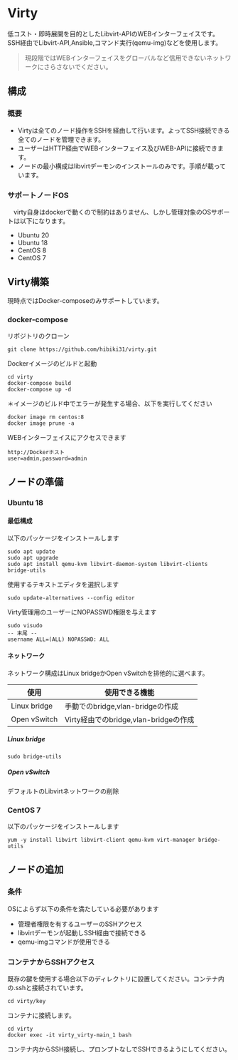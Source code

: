 # Virty

低コスト・即時展開を目的としたLibvirt-APIのWEBインターフェイスです。SSH経由でLibvirt-API,Ansible,コマンド実行(qemu-img)などを使用します。

> 現段階ではWEBインターフェイスをグローバルなど信用できないネットワークにさらさないでください。



## 構成

### 概要

- Virtyは全てのノード操作をSSHを経由して行います。よってSSH接続できる全てのノードを管理できます。
- ユーザーはHTTP経由でWEBインターフェイス及びWEB-APIに接続できます。
- ノードの最小構成はlibvirtデーモンのインストールのみです。手順が載っています。



### サポートノードOS
　virty自身はdockerで動くので制約はありません、しかし管理対象のOSサポートは以下になります。

- Ubuntu 20
- Ubuntu 18
- CentOS 8
- CentOS 7



## Virty構築

現時点ではDocker-composeのみサポートしています。

### docker-compose

リポジトリのクローン

```
git clone https://github.com/hibiki31/virty.git
```

Dockerイメージのビルドと起動

```
cd virty
docker-compose build
docker-compose up -d
```

＊イメージのビルド中でエラーが発生する場合、以下を実行してください

```
docker image rm centos:8 
docker image prune -a
```

WEBインターフェイスにアクセスできます

```
http://Dockerホスト
user=admin,password=admin
```



## ノードの準備

### Ubuntu 18

#### 最低構成

以下のパッケージをインストールします

```
sudo apt update
sudo apt upgrade
sudo apt install qemu-kvm libvirt-daemon-system libvirt-clients bridge-utils 
```

使用するテキストエディタを選択します

```
sudo update-alternatives --config editor
```

Virty管理用のユーザーにNOPASSWD権限を与えます

```
sudo visudo
-- 末尾 --
username ALL=(ALL) NOPASSWD: ALL
```



#### ネットワーク

ネットワーク構成はLinux bridgeかOpen vSwitchを排他的に選べます。

| 使用         | 使用できる機能                        |
| ------------ | ------------------------------------- |
| Linux bridge | 手動でのbridge,vlan-bridgeの作成      |
| Open vSwitch | Virty経由でのbridge,vlan-bridgeの作成 |

##### Linux bridge

```
sudo bridge-utils 
```

##### Open vSwitch

デフォルトのLibvirtネットワークの削除



### CentOS 7

以下のパッケージをインストールします

```
yum -y install libvirt libvirt-client qemu-kvm virt-manager bridge-utils
```



## ノードの追加

### 条件

OSによらず以下の条件を満たしている必要があります

- 管理者権限を有するユーザーのSSHアクセス
- libvirtデーモンが起動しSSH経由で接続できる
- qemu-imgコマンドが使用できる



### コンテナからSSHアクセス

既存の鍵を使用する場合以下のディレクトリに設置してください。コンテナ内の.sshと接続されています。

```
cd virty/key
```

コンテナに接続します。

```
cd virty
docker exec -it virty_virty-main_1 bash
```

コンテナ内からSSH接続し、プロンプトなしでSSHできるようにしてください。